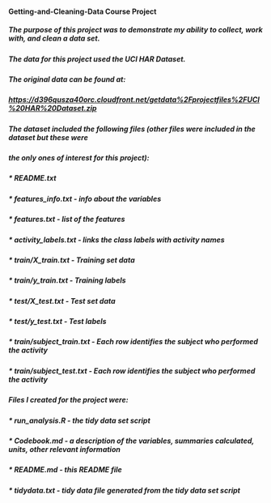 #### Getting-and-Cleaning-Data Course Project 

##### The purpose of this project was to demonstrate my ability to collect, work with, and clean a data set.

##### The data for this project used the UCI HAR Dataset. 

##### The original data can be found at: 
##### https://d396qusza40orc.cloudfront.net/getdata%2Fprojectfiles%2FUCI%20HAR%20Dataset.zip 


##### The dataset included the following files (other files were included in the dataset but these were
##### the only ones of interest for this project):

##### * README.txt
##### * features_info.txt - info about the variables
##### * features.txt - list of the features
##### * activity_labels.txt - links the class labels with activity names
##### * train/X_train.txt - Training set data
##### * train/y_train.txt - Training labels
##### * test/X_test.txt - Test set data
##### * test/y_test.txt - Test labels
##### * train/subject_train.txt - Each row identifies the subject who performed the activity
##### * train/subject_test.txt - Each row identifies the subject who performed the activity

##### Files I created for the project were:

##### * run_analysis.R - the tidy data set script
##### * Codebook.md - a description of the variables, summaries calculated, units, other relevant information
##### * README.md - this README file
##### * tidydata.txt - tidy data file generated from the tidy data set script


